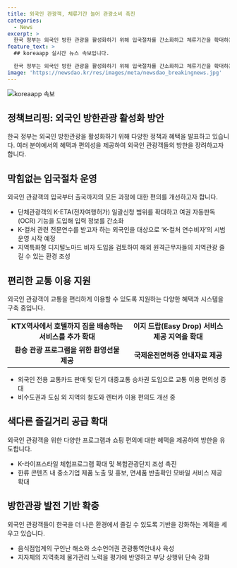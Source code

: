 ```yaml
---
title: 외국인 관광객, 체류기간 늘어 관광소비 촉진
categories:
  - News
excerpt: >
  한국 정부는 외국인 방한 관광을 활성화하기 위해 입국절차를 간소화하고 체류기간을 확대하는 방안을 발표했다. 이에는 비자신청 및 심사 인프라 확충, K-컬처 연수비자 시범운영, 역 내 짐 배송 서비스 등이 포함된다. 또한 지방공항과 해외도시 간 직항 노선을 확대하고, 쇼핑 편의와 교통 이용을 지원하는 다양한 서비스를 제공한다. 더불어 색다른 관광 콘텐츠 확대와 음식점업계의 외국인 고용 확대 등을 통해 방한 관광 업종을 발전시키는 방안도 추진된다.
feature_text: >
  ## koreaapp 실시간 뉴스 속보입니다.

  한국 정부는 외국인 방한 관광을 활성화하기 위해 입국절차를 간소화하고 체류기간을 확대하는 방안을 발표했다. 이에는 비자신청 및 심사 인프라 확충, K-컬처 연수비자 시범운영, 역 내 짐 배송 서비스 등이 포함된다. 또한 지방공항과 해외도시 간 직항 노선을 확대하고, 쇼핑 편의와 교통 이용을 지원하는 다양한 서비스를 제공한다. 더불어 색다른 관광 콘텐츠 확대와 음식점업계의 외국인 고용 확대 등을 통해 방한 관광 업종을 발전시키는 방안도 추진된다.
image: 'https://newsdao.kr/res/images/meta/newsdao_breakingnews.jpg'
---
```


<p><img src="https://newsdao.kr/res/images/meta/newsdao_breakingnews.jpg" alt="koreaapp 속보" /></p>

<h2 data-ke-size="size26">정책브리핑: 외국인 방한관광 활성화 방안</h2>

<p data-ke-size="size16">한국 정부는 외국인 방한관광을 활성화하기 위해 다양한 정책과 혜택을 발표하고 있습니다. 여러 분야에서의 혜택과 편의성을 제공하여 외국인 관광객들의 방한을 장려하고자 합니다.</p>

<h2 data-ke-size="size24">막힘없는 입국절차 운영</h2>

<p data-ke-size="size16">외국인 관광객의 입국부터 출국까지의 모든 과정에 대한 편의를 개선하고자 합니다.</p>

<ul>
<li>단체관광객의 K-ETA(전자여행허가) 일괄신청 범위를 확대하고 여권 자동판독(OCR) 기능을 도입해 입력 정보를 간소화</li>
<li>K-컬처 관련 전문연수를 받고자 하는 외국인을 대상으로 ‘K-컬처 연수비자’의 시범운영 시작 예정</li>
<li>지역특화형 디지털노마드 비자 도입을 검토하여 해외 원격근무자들의 지역관광 즐길 수 있는 환경 조성</li>
</ul>

<h2 data-ke-size="size24">편리한 교통 이용 지원</h2>

<p data-ke-size="size16">외국인 관광객이 교통을 편리하게 이용할 수 있도록 지원하는 다양한 혜택과 시스템을 구축 중입니다.</p>

<table>
  <tr>
    <td style="text-align: center; height: 17px;"><b>KTX역사에서 호텔까지 짐을 배송하는 서비스를 추가 확대</b></td>
    <td style="text-align: center; height: 17px;"><b>이지 드랍(Easy Drop) 서비스 제공 지역을 확대</b></td>
  </tr>
  <tr>
    <td style="text-align: center; height: 17px;"><b>환승 관광 프로그램을 위한 환영선물 제공</b></td>
    <td style="text-align: center; height: 17px;"><b>국제운전면허증 안내자료 제공</b></td>
  </tr>
</table>

<ul>
<li>외국인 전용 교통카드 판매 및 단기 대중교통 승차권 도입으로 교통 이용 편의성 증대</li>
<li>비수도권과 도심 외 지역의 철도와 렌터카 이용 편의도 개선 중</li>
</ul>

<h2 data-ke-size="size24">색다른 즐길거리 공급 확대</h2>

<p data-ke-size="size16">외국인 관광객을 위한 다양한 프로그램과 쇼핑 편의에 대한 혜택을 제공하여 방한을 유도합니다.</p>

<ul>
<li>K-라이프스타일 체험프로그램 확대 및 복합관광단지 조성 촉진</li>
<li>한류 콘텐츠 내 중소기업 제품 노출 및 홍보, 면세품 반출확인 모바일 서비스 제공 확대</li>
</ul>

<h2 data-ke-size="size24">방한관광 발전 기반 확충</h2>

<p data-ke-size="size16">외국인 관광객들이 한국을 더 나은 환경에서 즐길 수 있도록 기반을 강화하는 계획을 세우고 있습니다.</p>

<ul>
<li>음식점업계의 구인난 해소와 소수언어권 관광통역안내사 육성</li>
<li>지자체의 지역축제 물가관리 노력을 평가에 반영하고 부당 상행위 단속 강화</li>
</ul>

<p data-ke-size="size16">&nbsp;</p>


